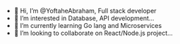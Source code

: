 - 👋 Hi, I’m @YoftaheAbraham, Full stack developer
- 👀 I’m interested in Database, API development...
- 🌱 I’m currently learning Go lang and Microservices
- 💞️ I’m looking to collaborate on React/Node.js project...

<!---
YoftaheAbraham/YoftaheAbraham is a ✨ special ✨ repository because its `README.md` (this file) appears on your GitHub profile.
You can click the Preview link to take a look at your changes.
--->
